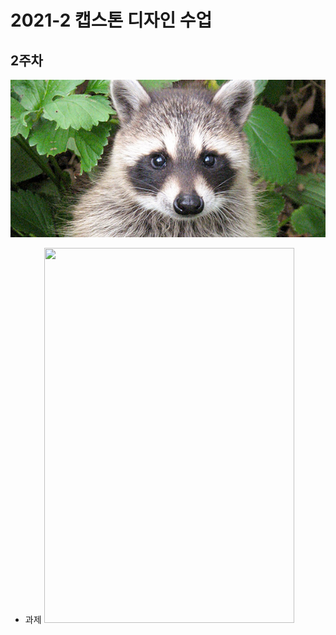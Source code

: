 # 2021-2 캡스톤 디자인 수업

## 2주차
<img width="" height="" src="./png/raccoon.jpeg"></img>
  - 과제
  <img width="400" height="600" src="./png/2주차_과제.png"></img>
